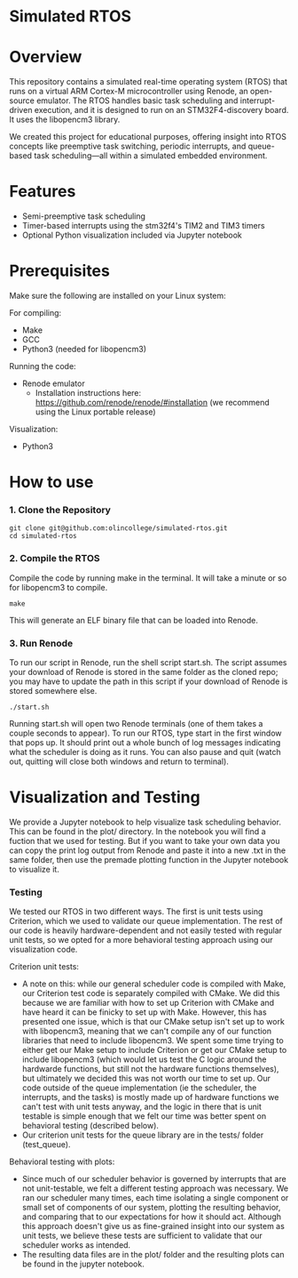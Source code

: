 # Simulated RTOS

# Overview

This repository contains a simulated real-time operating system (RTOS) that runs on a virtual ARM Cortex-M microcontroller using Renode, an open-source emulator. The RTOS handles basic task scheduling and interrupt-driven execution, and it is designed to run on an STM32F4-discovery board. It uses the libopencm3 library.

We created this project for educational purposes, offering insight into RTOS concepts like preemptive task switching, periodic interrupts, and queue-based task scheduling—all within a simulated embedded environment.

# Features

- Semi-preemptive task scheduling
- Timer-based interrupts using the stm32f4's TIM2 and TIM3 timers
- Optional Python visualization included via Jupyter notebook

# Prerequisites

Make sure the following are installed on your Linux system:

For compiling:

- Make
- GCC
- Python3 (needed for libopencm3)

Running the code:

- Renode emulator
  - Installation instructions here: https://github.com/renode/renode/#installation (we recommend using the Linux portable release)

Visualization:

- Python3

# How to use

### 1. Clone the Repository

```
git clone git@github.com:olincollege/simulated-rtos.git
cd simulated-rtos
```

### 2. Compile the RTOS

Compile the code by running make in the terminal. It will take a minute or so for libopencm3 to compile.

```
make
```

This will generate an ELF binary file that can be loaded into Renode.

### 3. Run Renode

To run our script in Renode, run the shell script start.sh. The script assumes your download of Renode is stored in the same folder as the cloned repo; you may have to update the path in this script if your download of Renode is stored somewhere else.

```
./start.sh
```

Running start.sh will open two Renode terminals (one of them takes a couple seconds to appear). To run our RTOS, type start in the first window that pops up. It should print out a whole bunch of log messages indicating what the scheduler is doing as it runs. You can also pause and quit (watch out, quitting will close both windows and return to terminal).

# Visualization and Testing

We provide a Jupyter notebook to help visualize task scheduling behavior. This can be found in the plot/ directory. In the notebook you will find a fuction that we used for testing. But if you want to take your own data you can copy the print log output from Renode and paste it into a new .txt in the same folder, then use the premade plotting function in the Jupyter notebook to visualize it.

### Testing

We tested our RTOS in two different ways. The first is unit tests using Criterion, which we used to validate our queue implementation. The rest of our code is heavily hardware-dependent and not easily tested with regular unit tests, so we opted for a more behavioral testing approach using our visualization code.

Criterion unit tests:

- A note on this: while our general scheduler code is compiled with Make, our Criterion test code is separately compiled with CMake. We did this because we are familiar with how to set up Criterion with CMake and have heard it can be finicky to set up with Make. However, this has presented one issue, which is that our CMake setup isn't set up to work with libopencm3, meaning that we can't compile any of our function libraries that need to include libopencm3. We spent some time trying to either get our Make setup to include Criterion or get our CMake setup to include libopencm3 (which would let us test the C logic around the hardwarde functions, but still not the hardware functions themselves), but ultimately we decided this was not worth our time to set up. Our code outside of the queue implementation (ie the scheduler, the interrupts, and the tasks) is mostly made up of hardware functions we can't test with unit tests anyway, and the logic in there that is unit testable is simple enough that we felt our time was better spent on behavioral testing (described below).
- Our criterion unit tests for the queue library are in the tests/ folder (test_queue).

Behavioral testing with plots:

- Since much of our scheduler behavior is governed by interrupts that are not unit-testable, we felt a different testing approach was necessary. We ran our scheduler many times, each time isolating a single component or small set of components of our system, plotting the resulting behavior, and comparing that to our expectations for how it should act. Although this approach doesn't give us as fine-grained insight into our system as unit tests, we believe these tests are sufficient to validate that our scheduler works as intended.
- The resulting data files are in the plot/ folder and the resulting plots can be found in the jupyter notebook.
